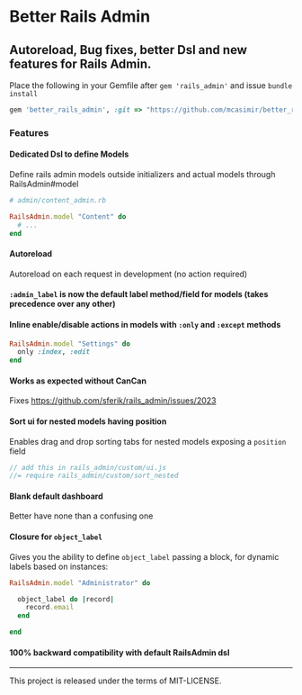 # Better Rails Admin

## Autoreload, Bug fixes, better Dsl and new features for Rails Admin.

Place the following in your Gemfile after `gem 'rails_admin'` and issue `bundle install`

``` rb
gem 'better_rails_admin', :git => "https://github.com/mcasimir/better_rails_admin"
```

### Features

#### Dedicated Dsl to define Models

Define rails admin models outside initializers and actual models through RailsAdmin#model

``` rb
# admin/content_admin.rb

RailsAdmin.model "Content" do
  # ...
end
```

#### Autoreload

Autoreload on each request in development (no action required)

#### `:admin_label` is now the default label method/field for models (takes precedence over any other)

#### Inline enable/disable actions in models with `:only` and `:except` methods

``` rb
RailsAdmin.model "Settings" do
  only :index, :edit
end
```

#### Works as expected without CanCan

Fixes https://github.com/sferik/rails_admin/issues/2023

#### Sort ui for nested models having position

Enables drag and drop sorting tabs for nested models exposing a `position` field

``` js
// add this in rails_admin/custom/ui.js
//= require rails_admin/custom/sort_nested
```

#### Blank default dashboard

Better have none than a confusing one

#### Closure for `object_label`

Gives you the ability to define `object_label` passing a block, for dynamic labels based on instances:

``` rb
RailsAdmin.model "Administrator" do

  object_label do |record|
    record.email
  end

end
```

#### 100% backward compatibility with default RailsAdmin dsl

---

This project is released under the terms of MIT-LICENSE.